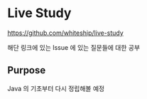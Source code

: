 # Live Study

https://github.com/whiteship/live-study

해단 링크에 있는 Issue 에 있는 질문들에 대한 공부

## Purpose

Java 의 기초부터 다시 정립해볼 예정
